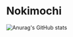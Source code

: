 # Nokimochi

![Anurag's GitHub stats](https://github-readme-stats.vercel.app/api?username=Nokimochi1&show_icons=true&theme=dark)
